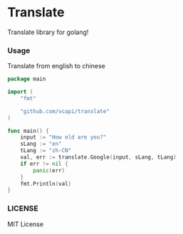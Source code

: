 # Translate
Translate library for golang!



### Usage
Translate from english to chinese
```go
package main

import (
    "fmt"

    "github.com/vcapi/translate"
)

func main() {
    input := "How old are you?"
    sLang := "en"
    tLang := "zh-CN"
    val, err := translate.Google(input, sLang, tLang)
    if err != nil {
        panic(err)
    }
    fmt.Println(val)
}
```


### LICENSE
MIT License

